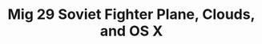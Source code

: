 ---
ee_id_thing: '4346'
site: '1'
type: '2'
inv_num: 2016-033
add_credit:
url: 2016-033-mig-29-soviet-fighter-plane-clouds-and-os-x
title: Mig 29 Soviet Fighter Plane, Clouds, and OS X
year: '2016'
display_year: '2016'
medium: Mig 29 Soviet Fighter Plane and Clouds (2005) Nintendo Entertainment System
  .nes Roms, Macmini running OS X, Nintendo emulator (Open Emu), variable multi-channel
  presentation
dims: Dimensions variable
pitch:
ps:
live_url:
youtube:
https://github.com/coryarcangel/alu:
imgs: mig-29-soviet-fighter-plane-and-clouds-2016-033-full-database-JH.jpg,mig-29-soviet-fighter-plane-and-clouds-osx-2016-033-full-database-ih-1-150.jpg,mig-29-soviet-fighter-plane-and-clouds-2016-033-install-database-01-AV.jpg,mig-29-soviet-fighter-plane-and-clouds-osx-2016-033-full-database-ih-4-150.jpg,mig-29-soviet-fighter-plane-and-clouds-osx-2016-033-full-database-ih-3-150.jpg,mig-osx-2016-033-full-database-ih-11241.jpg
subheading:
download:
commission:
related:
layout: things-i-made
---